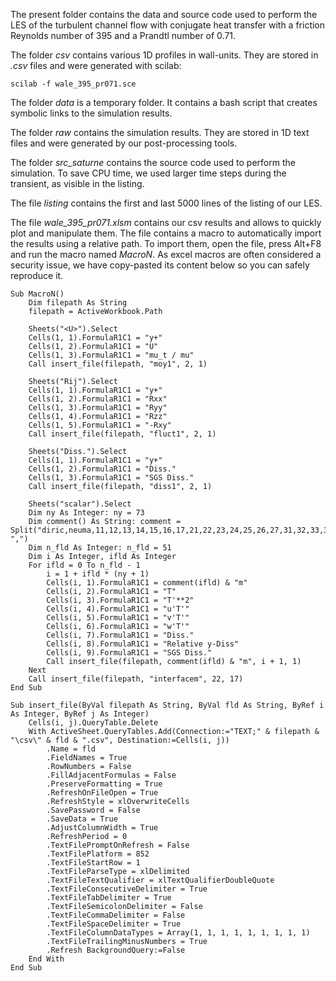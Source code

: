 The present folder contains the data and source code used to perform the LES of the turbulent channel flow with conjugate heat transfer with a friction Reynolds number of 395 and a Prandtl number of 0.71.

The folder *csv* contains various 1D profiles in wall-units. They are stored in *.csv* files and were generated with scilab:

    scilab -f wale_395_pr071.sce

The folder *data* is a temporary folder. It contains a bash script that creates symbolic links to the simulation results.

The folder *raw* contains the simulation results. They are stored in 1D text files and were generated by our post-processing tools.

The folder *src_saturne* contains the source code used to perform the simulation. To save CPU time, we used larger time steps during the transient, as visible in the listing.

The file *listing* contains the first and last 5000 lines of the listing of our LES.

The file *wale_395_pr071.xlsm* contains our csv results and allows to quickly plot and manipulate them. The file contains a macro to automatically import the results using a relative path. To import them, open the file, press Alt+F8 and run the macro named *MacroN*. As excel macros are often considered a security issue, we have copy-pasted its content below so you can safely reproduce it.
```
Sub MacroN()
    Dim filepath As String
    filepath = ActiveWorkbook.Path

    Sheets("<U>").Select
    Cells(1, 1).FormulaR1C1 = "y+"
    Cells(1, 2).FormulaR1C1 = "U"
    Cells(1, 3).FormulaR1C1 = "mu_t / mu"
    Call insert_file(filepath, "moy1", 2, 1)

    Sheets("Rij").Select
    Cells(1, 1).FormulaR1C1 = "y+"
    Cells(1, 2).FormulaR1C1 = "Rxx"
    Cells(1, 3).FormulaR1C1 = "Ryy"
    Cells(1, 4).FormulaR1C1 = "Rzz"
    Cells(1, 5).FormulaR1C1 = "-Rxy"
    Call insert_file(filepath, "fluct1", 2, 1)

    Sheets("Diss.").Select
    Cells(1, 1).FormulaR1C1 = "y+"
    Cells(1, 2).FormulaR1C1 = "Diss."
    Cells(1, 3).FormulaR1C1 = "SGS Diss."
    Call insert_file(filepath, "diss1", 2, 1)

    Sheets("scalar").Select
    Dim ny As Integer: ny = 73
    Dim comment() As String: comment = Split("diric,neuma,11,12,13,14,15,16,17,21,22,23,24,25,26,27,31,32,33,34,35,36,37,41,42,43,44,45,46,47,51,52,53,54,55,56,57,61,62,63,64,65,66,67,71,72,73,74,75,76,77", ",")
    Dim n_fld As Integer: n_fld = 51
    Dim i As Integer, ifld As Integer
    For ifld = 0 To n_fld - 1
        i = 1 + ifld * (ny + 1)
        Cells(i, 1).FormulaR1C1 = comment(ifld) & "m"
        Cells(i, 2).FormulaR1C1 = "T"
        Cells(i, 3).FormulaR1C1 = "T'**2"
        Cells(i, 4).FormulaR1C1 = "u'T'"
        Cells(i, 5).FormulaR1C1 = "v'T'"
        Cells(i, 6).FormulaR1C1 = "w'T'"
        Cells(i, 7).FormulaR1C1 = "Diss."
        Cells(i, 8).FormulaR1C1 = "Relative y-Diss"
        Cells(i, 9).FormulaR1C1 = "SGS Diss."
        Call insert_file(filepath, comment(ifld) & "m", i + 1, 1)
    Next
    Call insert_file(filepath, "interfacem", 22, 17)
End Sub

Sub insert_file(ByVal filepath As String, ByVal fld As String, ByRef i As Integer, ByRef j As Integer)
    Cells(i, j).QueryTable.Delete
    With ActiveSheet.QueryTables.Add(Connection:="TEXT;" & filepath & "\csv\" & fld & ".csv", Destination:=Cells(i, j))
        .Name = fld
        .FieldNames = True
        .RowNumbers = False
        .FillAdjacentFormulas = False
        .PreserveFormatting = True
        .RefreshOnFileOpen = True
        .RefreshStyle = xlOverwriteCells
        .SavePassword = False
        .SaveData = True
        .AdjustColumnWidth = True
        .RefreshPeriod = 0
        .TextFilePromptOnRefresh = False
        .TextFilePlatform = 852
        .TextFileStartRow = 1
        .TextFileParseType = xlDelimited
        .TextFileTextQualifier = xlTextQualifierDoubleQuote
        .TextFileConsecutiveDelimiter = True
        .TextFileTabDelimiter = True
        .TextFileSemicolonDelimiter = False
        .TextFileCommaDelimiter = False
        .TextFileSpaceDelimiter = True
        .TextFileColumnDataTypes = Array(1, 1, 1, 1, 1, 1, 1, 1, 1)
        .TextFileTrailingMinusNumbers = True
        .Refresh BackgroundQuery:=False
    End With
End Sub
```
